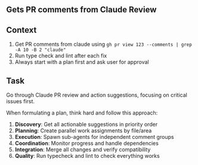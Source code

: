 ## Gets PR comments from Claude Review

## Context

1. Get PR comments from claude using `gh pr view 123 --comments | grep -A 10 -B 2 "claude"`
2. Run type check and lint after each fix
3. Always start with a plan first and ask user for approval

## Task

Go through Claude PR review and action suggestions, focusing on critical issues first.

When formulating a plan, think hard and follow this approach:

1. **Discovery**: Get all actionable suggestions in priority order
2. **Planning**: Create parallel work assignments by file/area
3. **Execution**: Spawn sub-agents for independent comment groups
4. **Coordination**: Monitor progress and handle dependencies
5. **Integration**: Merge all changes and verify compatibility
6. **Quality**: Run typecheck and lint to check everything works
